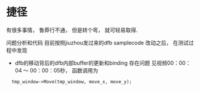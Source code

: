 # 捷径

有很多事情， 鲁莽行不通， 但是转个弯， 就可轻易取得.

问题分析和代码
目前按照jiuzhou发过来的dfb samplecode 改动之后， 在测试过程中发现
- dfb的移动背后的dfb内部buffer的更新和binding 存在问题 见视频00：00：04 ～ 00：00：05秒， 函数调用为
```
  tmp_window->Move(tmp_window, move_x, move_y);
```